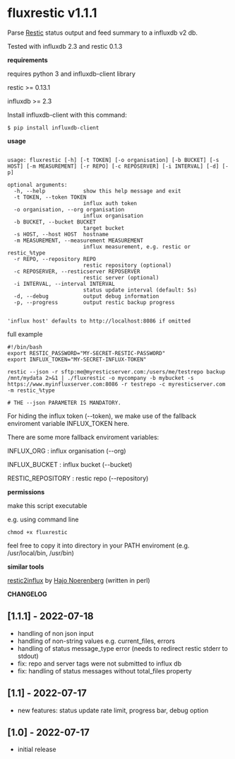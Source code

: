# fluxrestic v1.1.1

Parse [Restic](https://restic.net/) status output and feed summary to a influxdb v2 db. 

Tested with influxdb 2.3 and restic 0.1.3

**requirements**

requires python 3 and influxdb-client library

restic >= 0.13.1

influxdb >= 2.3 

Install influxdb-client with this command:

```
$ pip install influxdb-client
```

**usage**

```

usage: fluxrestic [-h] [-t TOKEN] [-o organisation] [-b BUCKET] [-s HOST] [-m MEASUREMENT] [-r REPO] [-c REPOSERVER] [-i INTERVAL] [-d] [-p]

optional arguments:
  -h, --help            show this help message and exit
  -t TOKEN, --token TOKEN
                        influx auth token
  -o organisation, --org organisation
                        influx organisation
  -b BUCKET, --bucket BUCKET
                        target bucket
  -s HOST, --host HOST  hostname
  -m MEASUREMENT, --measurement MEASUREMENT
                        influx measurement, e.g. restic or restic_%type
  -r REPO, --repository REPO
                        restic repository (optional)
  -c REPOSERVER, --resticserver REPOSERVER
                        restic server (optional)
  -i INTERVAL, --interval INTERVAL
                        status update interval (default: 5s)
  -d, --debug           output debug information
  -p, --progress        output restic backup progress


'influx host' defaults to http://localhost:8086 if omitted

```

full example

```
#!/bin/bash
export RESTIC_PASSWORD="MY-SECRET-RESTIC-PASSWORD"
export INFLUX_TOKEN="MY-SECRET-INFLUX-TOKEN"

restic --json -r sftp:me@myresticserver.com:/users/me/testrepo backup /mnt/mydata 2>&1 | ./fluxrestic -o mycompany -b mybucket -s https://www.myinfluxserver.com:8086 -r testrepo -c myresticserver.com -m restic_%type

# THE --json PARAMETER IS MANDATORY.

```
For hiding the influx token (--token), we make use of the fallback enviroment variable INFLUX_TOKEN here.

There are some more fallback enviroment variables:

INFLUX_ORG : influx organisation (--org)

INFLUX_BUCKET : influx bucket (--bucket)

RESTIC_REPOSITORY : restic repo (--repository)


**permissions**

make this script executable

e.g. using command line

```
chmod +x fluxrestic
```

feel free to copy it into directory in your PATH enviroment (e.g. /usr/local/bin, /usr/bin)


**similar tools**

[restic2influx](https://github.com/hn/restic2influx) by [Hajo Noerenberg](https://github.com/hn) (written in perl)

**CHANGELOG**

## [1.1.1] - 2022-07-18
- handling of non json input
- handling of non-string values e.g. current_files, errors
- handling of status message_type error (needs to redirect restic stderr to stdout)
- fix: repo and server tags were not submitted to influx db
- fix: handling of status messages without total_files property

## [1.1] - 2022-07-17
- new features: status update rate limit, progress bar, debug option

## [1.0] - 2022-07-17
- initial release

